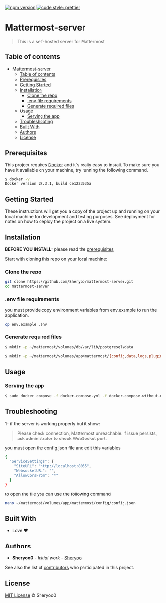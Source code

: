 [![npm version](https://badge.fury.io/js/angular2-expandable-list.svg)](https://badge.fury.io/js/angular2-expandable-list)
[![code style: prettier](https://img.shields.io/badge/code_style-prettier-ff69b4.svg?style=flat-square)](https://github.com/prettier/prettier)

# Mattermost-server

> This is a self-hosted server for Mattermost

## Table of contents

- [Mattermost-server](#mattermost-server)
  - [Table of contents](#table-of-contents)
  - [Prerequisites](#prerequisites)
  - [Getting Started](#getting-started)
  - [Installation](#installation)
    - [Clone the repo](#clone-the-repo)
    - [.env file requirements](#env-file-requirements)
    - [Generate required files](#generate-required-files)
  - [Usage](#usage)
    - [Serving the app](#serving-the-app)
  - [Troubleshooting](#troubleshooting)
  - [Built With](#built-with)
  - [Authors](#authors)
  - [License](#license)

## Prerequisites

This project requires [Docker](https://docs.docker.com/engine/install/) and it's really easy to install.
To make sure you have it available on your machine,
try running the following command.

```sh
$ docker -v
Docker version 27.3.1, build ce1223035a
```

## Getting Started

These instructions will get you a copy of the project up and running on your local machine for development and testing purposes. See deployment for notes on how to deploy the project on a live system.

## Installation

**BEFORE YOU INSTALL:** please read the [prerequisites](#prerequisites)

Start with cloning this repo on your local machine:

### Clone the repo

```sh
git clone https://github.com/Sheryoo/mattermost-server.git
cd mattermost-server
```

### .env file requirements

you must provide copy environment variables from env.example to run the application.

```sh
cp env.example .env
```

### Generate required files

```sh
$ mkdir -p ~/mattermost/volumes/db/var/lib/postgresql/data

$ mkdir -p ~/mattermost/volumes/app/mattermost/{config,data,logs,plugins,client/plugins,bleve-indexes}
```

## Usage

### Serving the app

```sh
$ sudo docker compose -f docker-compose.yml -f docker-compose.without-nginx.yml up
```

## Troubleshooting

1- if the server is working properly but it show:

> Please check connection, Mattermost unreachable. If issue persists, ask administrator to check WebSocket port.

you must open the config.json file and edit this variables

```sh
{
  "ServiceSettings": {
    "SiteURL": "http://localhost:8065",
    "WebsocketURL": "",
    "AllowCorsFrom": "*"
  }
}
```

to open the file you can use the following command

```sh
nano ~/mattermost/volumes/app/mattermost/config/config.json
```

## Built With

- Love ❤️

## Authors

- **Sheryoo0** - _Initial work_ - [Sheryoo](https://github.com/Sheryoo)

See also the list of [contributors](https://github.com/mattermost-server/contributors) who participated in this project.

## License

[MIT License](./LICENSE) © Sheryoo0
